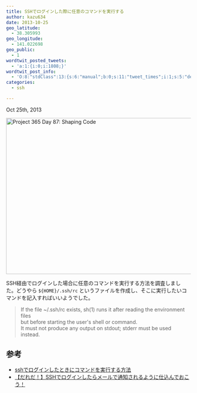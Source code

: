 ```yaml
---
title: SSHでログインした際に任意のコマンドを実行する
author: kazu634
date: 2013-10-25
geo_latitude:
  - 38.305993
geo_longitude:
  - 141.022698
geo_public:
  - 1
wordtwit_posted_tweets:
  - 'a:1:{i:0;i:1808;}'
wordtwit_post_info:
  - 'O:8:"stdClass":13:{s:6:"manual";b:0;s:11:"tweet_times";i:1;s:5:"delay";i:0;s:7:"enabled";i:1;s:10:"separation";s:2:"60";s:7:"version";s:3:"3.7";s:14:"tweet_template";b:0;s:6:"status";i:2;s:6:"result";a:0:{}s:13:"tweet_counter";i:2;s:13:"tweet_log_ids";a:1:{i:0;i:1808;}s:9:"hash_tags";a:0:{}s:8:"accounts";a:1:{i:0;s:7:"kazu634";}}'
categories:
  - ssh

---
```

<time datetime="2013-10-25T20:03:00+09:00" pubdate data-updated="true">Oct 25<span>th</span>, 2013</time>

<div class="entry-content">
<p>
<a href="http://www.flickr.com/photos/gergtreble/4470265309/" onclick="__gaTracker('send', 'event', 'outbound-article', 'http://www.flickr.com/photos/gergtreble/4470265309/', '');" title="Project 365 Day 87: Shaping Code by Greg McMullin, on Flickr"><img src="http://farm5.staticflickr.com/4020/4470265309_c1ef2663ed_z.jpg" width="640" height="426" alt="Project 365 Day 87: Shaping Code" /></a>
</p>
  
<p>
    SSH経由でログインした場合に任意のコマンドを実行する方法を調査しました。どうやら <code>${HOME}/.ssh/rc</code> というファイルを作成し、そこに実行したいコマンドを記入すればいいようでした。
</p>
  
<blockquote>
<p>
      If the file ~/.ssh/rc exists, sh(1) runs it after reading the environment files<br /> but before starting the user's shell or command.<br /> It must not produce any output on stdout; stderr must be used instead.
</p>
</blockquote>
  
<h2>
    参考
</h2>
  
<ul>
<li>
<a href="http://kaworu.jpn.org/kaworu/2007-10-19-1.php" onclick="__gaTracker('send', 'event', 'outbound-article', 'http://kaworu.jpn.org/kaworu/2007-10-19-1.php', 'sshでログインしたときにコマンドを実行する方法');">sshでログインしたときにコマンドを実行する方法</a>
</li>
<li>
<a href="http://enz0.net/linux/ssh_loginmail/" onclick="__gaTracker('send', 'event', 'outbound-article', 'http://enz0.net/linux/ssh_loginmail/', '【だれだ！】SSHでログインしたらメールで通知されるように仕込んでおこう！');">【だれだ！】SSHでログインしたらメールで通知されるように仕込んでおこう！</a>
</li>
</ul>
</div>
